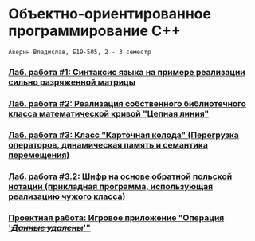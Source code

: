 # Объектно-ориентированное программирование C++
    Аверин Владислав, Б19-505, 2 - 3 семестр
### [Лаб. работа #1: Синтаксис языка на примере реализации сильно разряженной матрицы](https://github.com/Infernalum/OOP_S01.EP02_S02.EP01/tree/master/lab1_1)
### [Лаб. работа #2: Реализация собственного библиотечного класса математической кривой "Цепная линия"](https://github.com/Infernalum/OOP_S01.EP02_S02.EP01/tree/master/lab1_2)
### [Лаб. работа #3: Класс "Карточная колода" (Перегрузка операторов, динамическая память и семантика перемещения)](https://github.com/Infernalum/OOP_S01.EP02_S02.EP01/tree/master/lab2)
### [Лаб. работа #3.2: Шифр на основе обратной польской нотации (прикладная программа, использующая реализацию чужого класса)](https://github.com/Infernalum/OOP_S01.EP02_S02.EP01/tree/master/The_Worst_Cipher)
### [Проектная работа: Игровое приложение "Операция '*~~Данные удалены~~*'"](https://github.com/Infernalum/OOP_S01.EP02_S02.EP01/tree/master/Operation%20~Data%20Deleted~)
